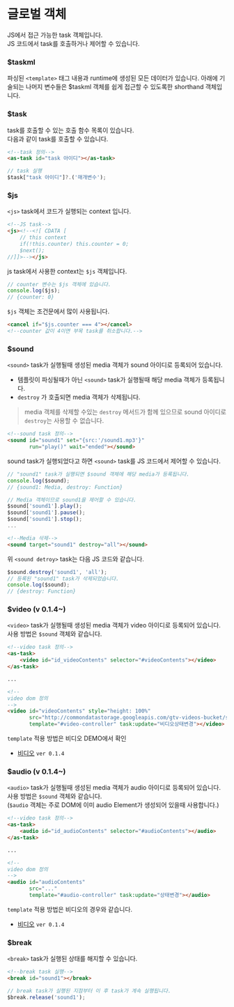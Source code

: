 # 글로벌 객체

JS에서 접근 가능한 task 객체입니다.  
JS 코드에서 task를 호출하거나 제어할 수 있습니다.

### $taskml

파싱된 `<template>` 태그 내용과 runtime에 생성된 모든 데이터가 있습니다.
아래에 기술되는 나머지 변수들은 $taskml 객체를 쉽게 접근할 수 있도록한 shorthand 객체입니다.

### $task

task를 호출할 수 있는 호출 함수 목록이 있습니다.  
다음과 같이 task를 호출할 수 있습니다.

```html
<!--task 정의-->
<as-task id="task 아이디"></as-task>
```

```javascript
// task 실행
$task["task 아이디"]?.('매개변수');
```

### $js

`<js>` task에서 코드가 실행되는 context 입니다.

```html
<!--JS task-->
<js><!--<![ CDATA [
    // this context
    if(!this.counter) this.counter = 0;
    $next();
//]]>--></js>
```

js task에서 사용한 context는 `$js` 객체입니다.

```javascript
// counter 변수는 $js 객체에 있습니다.
console.log($js);
// {counter: 0}
```

`$js` 객체는 조건문에서 많이 사용됩니다.

```html
<cancel if="$js.counter === 4"></cancel>
<!--counter 값이 4이면 부목 task를 취소합니다.-->
```

### $sound

`<sound>` task가 실행될때 생성된 media 객체가 sound 아이디로 등록되어 있습니다.

* 템플릿이 파싱될때가 아닌 `<sound>` task가 실행될때 해당 media 객체가 등록됩니다.
* `destroy` 가 호출되면 media 객체가 삭제됩니다.

> media 객체를 삭제할 수있는 `destroy` 메서드가 함께 있으므로 sound 아이디로 `destroy`는 사용할 수 없습니다.

```html
<!--sound task 정의-->
<sound id="sound1" set="{src:'/sound1.mp3'}"
       run="play()" wait="ended"></sound>
```

sound task가 실행되었다고 하면 `<sound>` task를 JS 코드에서 제어할 수 있습니다.

```javascript
// "sound1" task가 실행되면 $sound 객체에 해당 media가 등록됩니다.
console.log($sound);
// {sound1: Media, destroy: Function}

// Media 객체이므로 sound1을 제어할 수 있습니다.
$sound['sound1'].play();
$sound['sound1'].pause();
$sound['sound1'].stop();
...
```

```html
<!--Media 삭제-->
<sound target="sound1" destroy="all"></sound>
```

위 `<sound detroy>` task는 다음 JS 코드와 같습니다.

```javascript
$sound.destroy('sound1', 'all');
// 등록된 "sound1" task가 삭제되었습니다.
console.log($sound);
// {destroy: Function}
```

### $video (v 0.1.4~)

`<video>` task가 실행될때 생성된 media 객체가 video 아이디로 등록되어 있습니다.  
사용 방법은 `$sound` 객체와 같습니다.  

```html
<!--video task 정의-->
<as-task>
    <video id="id_videoContents" selector="#videoContents"></video>
</as-task>

...

<!--
video dom 정의
-->
<video id="videoContents" style="height: 100%"
       src="http://commondatastorage.googleapis.com/gtv-videos-bucket/sample/BigBuckBunny.mp4"
       template="#video-controller" task:update="비디오상태변경"></video>
```

`template` 적용 방법은 비디오 DEMO에서 확인
  * [비디오](./test/video.html) `ver 0.1.4`

### $audio (v 0.1.4~)

`<audio>` task가 실행될때 생성된 media 객체가 audio 아이디로 등록되어 있습니다.  
사용 방법은 `$sound` 객체와 같습니다.  
(`$audio` 객체는 주로 DOM에 이미 audio Element가 생성되어 있을때 사용합니다.)

```html
<!--video task 정의-->
<as-task>
    <audio id="id_audioContents" selector="#audioContents"></audio>
</as-task>

...

<!--
video dom 정의
-->
<audio id="audioContents"
       src="..."
       template="#audio-controller" task:update="상태변경"></audio>
```

`template` 적용 방법은 비디오의 경우와 같습니다.  
* [비디오](./test/video.html) `ver 0.1.4`

### $break

`<break>` task가 실행된 상태를 해지할 수 있습니다.

```html
<!--break task 실행-->
<break id="sound1"></break>
```

```javascript
// break task가 실행된 지점부터 이 후 task가 계속 실행됩니다.
$break.release('sound1');
```





























